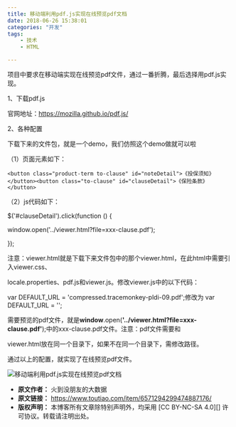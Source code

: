 ```yaml
---
title: 移动端利用pdf.js实现在线预览pdf文档
date: 2018-06-26 15:38:01
categories: "开发"
tags:
	- 技术
	- HTML

---
```


项目中要求在移动端实现在线预览pdf文件，通过一番折腾，最后选择用pdf.js实现。

1、下载pdf.js

官网地址：https://mozilla.github.io/pdf.js/

2、各种配置

下载下来的文件包，就是一个demo，我们仿照这个demo做就可以啦

（1）页面元素如下：

``````````
<button class="product-term to-clause" id="noteDetail">《投保须知》</button><button class="to-clause" id="clauseDetail">《保险条款》</button>
``````````

（2）js代码如下：

$('\#clauseDetail').click(function () \{

window.open('../viewer.html?file=xxx-clause.pdf');

\});

注意：viewer.html就是下载下来文件包中的那个viewer.html，在此html中需要引入viewer.css、

locale.properties、pdf.js和viewer.js。修改viewer.js中的以下代码：

var DEFAULT\_URL = 'compressed.tracemonkey-pldi-09.pdf';修改为 var DEFAULT\_URL = '';

需要预览的pdf文件，就是**window**.open(**'../viewer.html?file=xxx-clause.pdf'**);中的xxx-clause.pdf文件。注意：pdf文件需要和

viewer.html放在同一个目录下，如果不在同一个目录下，需修改路径。

通过以上的配置，就实现了在线预览pdf文件。

![移动端利用pdf.js实现在线预览pdf文档][pdf.js_pdf]


[pdf.js_pdf]: /pro/os/crawler/MFRV-JMQQ-UFYE.jpg
 *  **原文作者：** 火到没朋友的大数据
 *  **原文链接：** https://www.toutiao.com/item/6571294299474887176/
 *  **版权声明：** 本博客所有文章除特别声明外，均采用 [CC BY-NC-SA 4.0][] 许可协议。转载请注明出处。